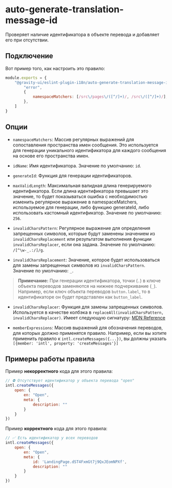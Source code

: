 # auto-generate-translation-message-id

Проверяет наличие идентификатора в объекте перевода и добавляет его при отсутствии.

## Подключение

Вот пример того, как настроить это правило:

```javascript
module.exports = {
    "@gravity-ui/eslint-plugin-i18n/auto-generate-translation-message-id": [
        "error",
        {
            namespaceMatchers: [/src\/pages\/([^/]+)/, /src\/([^/]+)/],
        },
    ]
}
```

## Опции

- `namespaceMatchers`: Массив регулярных выражений для сопоставления пространства имен сообщения. Это используется для генерации уникального идентификатора для каждого сообщения на основе его пространства имен.

- `idName`: Имя идентификатора. Значение по умолчанию: `id`.

- `generateId`: Функция для генерации идентификаторов.

- `maxValidLength`: Максимальная валидная длина генерируемого идентификатора. Если длина идентификатора превышает это значение, то будет показываться ошибка с необходимостью изменить регулярное выражение в namespaceMatchers, используемое для генерации, либо функцию generateId, либо использовать кастомный идентификатор. Значение по умолчанию: `256`.

- `invalidCharsPattern`: Регулярное выражение для определения запрещенных символов, которые будут заменены значением из `invalidCharsReplacement` или результатом выполнения функции `invalidCharsReplacer`, если она задана. Значение по умолчанию: `/[^\w-_.:/]/g`.

- `invalidCharsReplacement`: Значение, которое будет использоваться для замены запрещенных символов из `invalidCharsPattern`. Значение по умолчанию: `_`.

> **Примечание:** При генерации идентификатора, точки (`.`) в ключе объекта переводов заменяются на нижнее подчеркивание (`_`). Например, если ключ объекта переводов `button.label`, то в идентификаторе он будет представлен как `button_label`.

- `invalidCharsReplacer`: Функция для замены запрещенных символов. Используется в качестве колбэка в `replaceAll(invalidCharsPattern, invalidCharsReplacer)`. Имеет следующую сигнатуру: [MDN Reference](https://developer.mozilla.org/en-US/docs/Web/JavaScript/Reference/Global_Objects/String/replace#specifying_a_function_as_the_replacement)

- `memberExpressions`: Массив выражений для обозначения переводов, для которых должно применятся правило. Например, если вы хотите применить правило к `intl.createMessages({...})`, вы должны указать `[{member: 'intl', property: 'createMessages'}]`

## Примеры работы правила

Пример **некорректного** кода для этого правила:

```js
// ⛔️ Отсутствует идентификатор у объекта перевода "open"
intl.createMessages({
    open: {
        en: "Open",
        meta: {
            description: ""
        }
    }
})
```

Пример **корректного** кода для этого правила:

```js
// ✅ Есть идентификатор у всех переводов
intl.createMessages({
    open: {
        en: "Open",
        meta: {
            id: 'LandingPage.dST4FxmGt7j9QxJEomNPXf',
            description: ""
        }
    }
})
```
